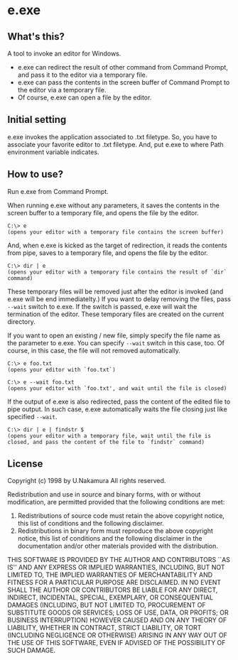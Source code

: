 e.exe
=====

What's this?
------------

A tool to invoke an editor for Windows.

+ e.exe can redirect the result of other command from Command Prompt, and pass it to the editor via a temporary file.
+ e.exe can pass the contents in the screen buffer of Command Prompt to the editor via a temporary file.
+ Of course, e.exe can open a file by the editor.


Initial setting
---------------

e.exe invokes the application associated to .txt filetype.
So, you have to associate your favorite editor to .txt filetype.
And, put e.exe to where Path environment variable indicates.


How to use?
-----------

Run e.exe from Command Prompt.

When running e.exe without any parameters, it saves the contents in the screen buffer to a temporary file, and opens the file by the editor.

```
C:\> e
(opens your editor with a temporary file contains the screen buffer)
```

And, when e.exe is kicked as the target of redirection, it reads the contents from pipe, saves to a temporary file, and opens the file by the editor.

```
C:\> dir | e
(opens your editor with a temporary file contains the result of `dir` command)
```

These temporary files will be removed just after the editor is invoked (and e.exe will be end immediatelty.)
If you want to delay removing the files, pass `--wait` switch to e.exe.
If the switch is passed, e.exe will wait the termination of the editor.
These temporary files are created on the current directory.

If you want to open an existing / new file, simply specify the file name as the parameter to e.exe.
You can specify `--wait` switch in this case, too.
Of course, in this case, the file will not removed automatically.

```
C:\> e foo.txt
(opens your editor with `foo.txt`)

C:\> e --wait foo.txt
(opens your editor with `foo.txt', and wait until the file is closed)
```

If the output of e.exe is also redirected, pass the content of the edited file to pipe output.
In such case, e.exe automatically waits the file closing just like specified `--wait`.

```
C:\> dir | e | findstr $
(opens your editor with a temporary file, wait until the file is closed, and pass the content of the file to `findstr` command)

```

License
-------

Copyright (c) 1998 by U.Nakamura
All rights reserved.

Redistribution and use in source and binary forms, with or
without modification, are permitted provided that the following
conditions are met:

1. Redistributions of source code must retain the above copyright
   notice, this list of conditions and the following disclaimer.
2. Redistributions in binary form must reproduce the above
   copyright notice, this list of conditions and the following
  disclaimer in the documentation and/or other materials provided
  with the distribution.

THIS SOFTWARE IS PROVIDED BY THE AUTHOR AND CONTRIBUTORS ``AS IS''
AND ANY EXPRESS OR IMPLIED WARRANTIES, INCLUDING, BUT NOT LIMITED
TO, THE IMPLIED WARRANTIES OF MERCHANTABILITY AND FITNESS FOR A
PARTICULAR PURPOSE ARE DISCLAIMED.  IN NO EVENT SHALL THE AUTHOR
OR CONTRIBUTORS BE LIABLE FOR ANY DIRECT, INDIRECT, INCIDENTAL,
SPECIAL, EXEMPLARY, OR CONSEQUENTIAL DAMAGES (INCLUDING, BUT NOT
LIMITED TO, PROCUREMENT OF SUBSTITUTE GOODS OR SERVICES; LOSS OF
USE, DATA, OR PROFITS; OR BUSINESS INTERRUPTION) HOWEVER CAUSED
AND ON ANY THEORY OF LIABILITY, WHETHER IN CONTRACT, STRICT
LIABILITY, OR TORT (INCLUDING NEGLIGENCE OR OTHERWISE) ARISING
IN ANY WAY OUT OF THE USE OF THIS SOFTWARE, EVEN IF ADVISED OF
THE POSSIBILITY OF SUCH DAMAGE.
